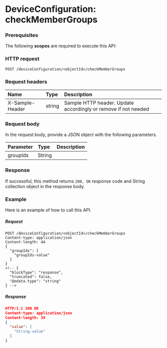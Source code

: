 # DeviceConfiguration: checkMemberGroups


### Prerequisites
The following **scopes** are required to execute this API: 
### HTTP request
<!-- { "blockType": "ignored" } -->
```http
POST /deviceConfiguration/<objectId>/checkMemberGroups

```
### Request headers
| Name       | Type | Description|
|:---------------|:--------|:----------|
| X-Sample-Header  | string  | Sample HTTP header. Update accordingly or remove if not needed|

### Request body
In the request body, provide a JSON object with the following parameters.

| Parameter	   | Type	|Description|
|:---------------|:--------|:----------|
|groupIds|String||

### Response
If successful, this method returns `200, OK` response code and String collection object in the response body.

### Example
Here is an example of how to call this API.
##### Request
<!-- {
  "blockType": "request",
  "name": "deviceconfiguration_checkmembergroups"
}-->
```http
POST /deviceConfiguration/<objectId>/checkMemberGroups
Content-type: application/json
Content-length: 44
{
  "groupIds": [
    "groupIds-value"
  ]
}
<!-- {
  "blockType": "response",
  "truncated": false,
  "@odata.type": "string"
} -->
```
##### Response
```json
HTTP/1.1 200 OK
Content-type: application/json
Content-length: 39
{
  "value": [
    "String-value"
  ]
}
```

<!-- uuid: 05f9c059-08d3-4e1d-bf30-152454ea54a7
2015-10-16 22:29:33 UTC -->
<!-- {
  "type": "#page.annotation",
  "description": "DeviceConfiguration: checkMemberGroups",
  "keywords": "",
  "section": "documentation",
  "tocPath": ""
}-->